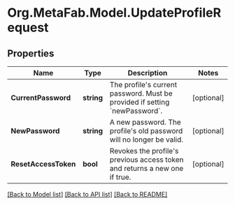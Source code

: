 
# Org.MetaFab.Model.UpdateProfileRequest

## Properties

Name | Type | Description | Notes
------------ | ------------- | ------------- | -------------
**CurrentPassword** | **string** | The profile&#39;s current password. Must be provided if setting &#x60;newPassword&#x60;. | [optional] 
**NewPassword** | **string** | A new password. The profile&#39;s old password will no longer be valid. | [optional] 
**ResetAccessToken** | **bool** | Revokes the profile&#39;s previous access token and returns a new one if true. | [optional] 

[[Back to Model list]](../README.md#documentation-for-models)
[[Back to API list]](../README.md#documentation-for-api-endpoints)
[[Back to README]](../README.md)

